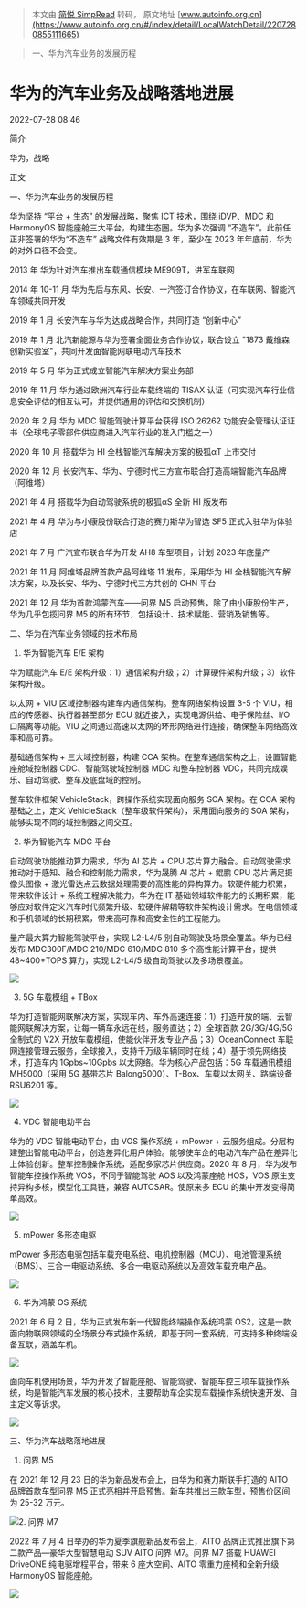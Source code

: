 > 本文由 [简悦 SimpRead](http://ksria.com/simpread/) 转码， 原文地址 [www.autoinfo.org.cn](https://www.autoinfo.org.cn/#/index/detail/LocalWatchDetail/2207280855111665)

> 一、华为汽车业务的发展历程

华为的汽车业务及战略落地进展
==============

2022-07-28 08:46

简介

华为，战略

正文

一、华为汽车业务的发展历程

华为坚持 “平台 + 生态” 的发展战略，聚焦 ICT 技术，围绕 iDVP、MDC 和 HarmonyOS 智能座舱三大平台，构建生态圈。华为多次强调 “不造车”。此前任正非签署的华为“不造车” 战略文件有效期是 3 年，至少在 2023 年年底前，华为的对外口径不会变。

2013 年 华为针对汽车推出车载通信模块 ME909T，进军车联网

2014 年 10-11 月 华为先后与东风、长安、一汽签订合作协议，在车联网、智能汽车领域共同开发

2019 年 1 月 长安汽车与华为达成战略合作，共同打造 “创新中心”

2019 年 1 月 北汽新能源与华为签署全面业务合作协议，联合设立 "1873 戴维森创新实验室"，共同开发面智能网联电动汽车技术

2019 年 5 月 华为正式成立智能汽车解决方案业务部

2019 年 11 月 华为通过欧洲汽车行业车载终端的 TISAX 认证（可实现汽车行业信息安全评估的相互认可，并提供通用的评估和交换机制）

2020 年 2 月 华为 MDC 智能驾驶计算平台获得 ISO 26262 功能安全管理认证证书（全球电子零部件供应商进入汽车行业的准入门槛之一）

2020 年 10 月 搭载华为 HI 全栈智能汽车解决方案的极狐αT 上市交付

2020 年 12 月 长安汽车、华为、宁德时代三方宣布联合打造高端智能汽车品牌（阿维塔）

2021 年 4 月 搭载华为自动驾驶系统的极狐αS 全新 HI 版发布

2021 年 4 月 华为与小康股份联合打造的赛力斯华为智选 SF5 正式入驻华为体验店

2021 年 7 月 广汽宣布联合华为开发 AH8 车型项目，计划 2023 年底量产

2021 年 11 月 阿维塔品牌首款产品阿维塔 11 发布，采用华为 HI 全栈智能汽车解决方案，以及长安、华为、宁德时代三方共创的 CHN 平台

2021 年 12 月 华为首款鸿蒙汽车——问界 M5 启动预售，除了由小康股份生产，华为几乎包揽问界 M5 的所有环节，包括设计、技术赋能、营销及销售等。

二、华为在汽车业务领域的技术布局

1. 华为智能汽车 E/E 架构

华为赋能汽车 E/E 架构升级：1）通信架构升级；2）计算硬件架构升级；3）软件架构升级。

以太网 + VIU 区域控制器构建车内通信架构。整车网络架构设置 3-5 个 VIU，相应的传感器、执行器甚至部分 ECU 就近接入，实现电源供给、电子保险丝、I/O 口隔离等功能。VIU 之间通过高速以太网的环形网络进行连接，确保整车网络高效率和高可靠。

基础通信架构 + 三大域控制器，构建 CCA 架构。在整车通信架构之上，设置智能座舱域控制器 CDC、智能驾驶域控制器 MDC 和整车控制器 VDC，共同完成娱乐、自动驾驶、整车及底盘域的控制。

整车软件框架 VehicleStack，跨操作系统实现面向服务 SOA 架构。在 CCA 架构基础之上，定义 VehicleStack（整车级软件架构），采用面向服务的 SOA 架构，能够实现不同的域控制器之间交互。

2. 华为智能汽车 MDC 平台

自动驾驶功能推动算力需求，华为 AI 芯片 + CPU 芯片算力融合。自动驾驶需求推动对于感知、融合和控制能力需求，华为晟腾 AI 芯片 + 鲲鹏 CPU 芯片满足摄像头图像 + 激光雷达点云数据处理需要的高性能的异构算力。软硬件能力积累，带来软件设计 + 系统工程解决能力。华为在 IT 基础领域软件能力的长期积累，能够应对软件定义汽车时代频繁升级、软硬件解耦等软件架构设计需求。在电信领域和手机领域的长期积累，带来高可靠和高安全性的工程能力。

量产最大算力智能驾驶平台，实现 L2-L4/5 别自动驾驶及场景全覆盖。华为已经发布 MDC300F/MDC 210/MDC 610/MDC 810 多个高性能计算平台，提供 48~400+TOPS 算力，实现 L2-L4/5 级自动驾驶以及多场景覆盖。

![](https://www.autoinfo.org.cn/autoinfo/profile/upload/2022/07/28/%E5%9B%BE%E7%89%871.png)

3. 5G 车载模组 + TBox

华为打造智能网联解决方案，实现车内、车外高速连接：1）打造开放的端、云智能网联解决方案，让每一辆车永远在线，服务直达；2）全球首款 2G/3G/4G/5G 全制式的 V2X 开放车载模组，使能伙伴开发专业产品；3）OceanConnect 车联网连接管理云服务，全球接入，支持千万级车辆同时在线；4）基于领先网络技术，打造车内 1Gpbs~10Gpbs 以太网络。华为核心产品包括：5G 车载通讯模组 MH5000（采用 5G 基带芯片 Balong5000）、T-Box、车载以太网关、路端设备 RSU6201 等。

![](https://www.autoinfo.org.cn/autoinfo/profile/upload/2022/07/28/%E5%9B%BE%E7%89%872.png)

4. VDC 智能电动平台

华为的 VDC 智能电动平台，由 VOS 操作系统 + mPower + 云服务组成。分层构建整出智能电动平台，创造差异化用户体验。能够使车企的电动汽车产品在差异化上体验创新。整车控制操作系统，适配多家芯片供应商。2020 年 8 月，华为发布智能车控操作系统 VOS，不同于智能驾驶 AOS 以及鸿蒙座舱 HOS，VOS 原生支持异构多核，模型化工具链，兼容 AUTOSAR。使原来多 ECU 的集中开发变得简单高效。

![](https://www.autoinfo.org.cn/autoinfo/profile/upload/2022/07/28/%E5%9B%BE%E7%89%873(1).png)

5. mPower 多形态电驱

mPower 多形态电驱包括车载充电系统、电机控制器（MCU）、电池管理系统（BMS）、三合一电驱动系统、多合一电驱动系统以及高效车载充电产品。

![](https://www.autoinfo.org.cn/autoinfo/profile/upload/2022/07/28/%E5%9B%BE%E7%89%874.png)

6. 华为鸿蒙 OS 系统

2021 年 6 月 2 日，华为正式发布新一代智能终端操作系统鸿蒙 OS2，这是一款面向物联网领域的全场景分布式操作系统，即基于同一套系统，可支持多种终端设备互联，涵盖车机。

![](https://www.autoinfo.org.cn/autoinfo/profile/upload/2022/07/28/%E5%9B%BE%E7%89%875.png)

面向车机使用场景，华为开发了智能座舱、智能驾驶、智能车控三项车载操作系统，均是智能汽车发展的核心技术，主要帮助车企实现车载操作系统快速开发、自主定义等诉求。

![](https://www.autoinfo.org.cn/autoinfo/profile/upload/2022/07/28/%E5%9B%BE%E7%89%876.png)

三、华为汽车战略落地进展

1. 问界 M5

在 2021 年 12 月 23 日的华为新品发布会上，由华为和赛力斯联手打造的 AITO 品牌首款车型问界 M5 正式亮相并开启预售。新车共推出三款车型，预售价区间为 25-32 万元。

![](https://www.autoinfo.org.cn/autoinfo/profile/upload/2022/07/28/%E5%9B%BE%E7%89%877.png)2. 问界 M7

2022 年 7 月 4 日举办的华为夏季旗舰新品发布会上，AITO 品牌正式推出旗下第二款产品—豪华大型智慧电动 SUV AITO 问界 M7。问界 M7 搭载 HUAWEI DriveONE 纯电驱增程平台，带来 6 座大空间、AITO 零重力座椅和全新升级 HarmonyOS 智能座舱。

![](https://www.autoinfo.org.cn/autoinfo/profile/upload/2022/07/28/%E5%9B%BE%E7%89%878(1).png)